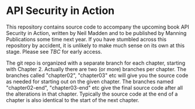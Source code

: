 # API Security in Action

This repository contains source code to accompany the upcoming book
API Security in Action, written by Neil Madden and to be published by
Manning Publications some time next year. If you have stumbled across
this repository by accident, it is unlikely to make much sense on its
own at this stage. Please see *TBC* for early access.

The git repo is organized with a separate branch for each chapter,
starting with Chapter 2. Actually there are two (or more) branches
per chapter. The branches called "chapter02", "chapter03" etc will
give you the source code as needed for starting out on the given chapter.
The branches named "chapter02-end", "chapter03-end" etc give the
final source code after all the alterations in that chapter. Typically
the source code at the end of a chapter is also identical to the start
of the next chapter.
